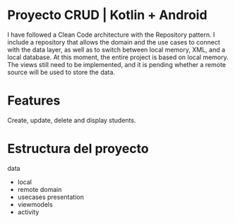 # Proyecto CRUD | Kotlin + Android

I have followed a Clean Code architecture with the Repository pattern. I include a repository that allows the domain and the use cases to connect with the data layer, as well as to switch between local memory, XML, and a local database.
At this moment, the entire project is based on local memory. The views still need to be implemented, and it is pending whether a remote source will be used to store the data.

# Features
Create, update, delete and display students.

# Estructura del proyecto
data
   - local
   - remote
domain
   - usecases
presentation
   - viewmodels
   - activity
